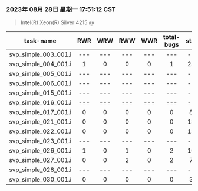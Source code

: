 ### 2023年 08月 28日 星期一 17:51:12 CST
> Intel(R)   Xeon(R)   Silver   4215 @

| task-name | RWR | WRW | RWW | WWR | total-bugs| state | total time(ms) |
| :---: | :---: | :---: | :---: | :---: | :---: | :---: | :---: | 
| svp_simple_003_001.i | --- | --- | --- | --- | --- | --- | --- |
| svp_simple_004_001.i | 1 | 0 | 0 | 0 | 1 | 239 | 111 |
| svp_simple_005_001.i | --- | --- | --- | --- | --- | --- | --- |
| svp_simple_006_001.i | --- | --- | --- | --- | --- | --- | --- |
| svp_simple_015_001.i | --- | --- | --- | --- | --- | --- | --- |
| svp_simple_016_001.i | --- | --- | --- | --- | --- | --- | --- |
| svp_simple_017_001.i | 0 | 0 | 0 | 0 | 0 | 80 | 71 |
| svp_simple_021_001.i | 0 | 0 | 0 | 0 | 0 | 135 | 89 |
| svp_simple_022_001.i | 0 | 0 | 0 | 0 | 0 | 136 | 100 |
| svp_simple_023_001.i | --- | --- | --- | --- | --- | --- | --- |
| svp_simple_026_001.i | 1 | 0 | 1 | 0 | 2 | 100 | 91 |
| svp_simple_027_001.i | 0 | 0 | 2 | 0 | 2 | 72 | 64 |
| svp_simple_028_001.i | --- | --- | --- | --- | --- | --- | --- |
| svp_simple_030_001.i | 0 | 0 | 0 | 0 | 0 | 31 | 39 |

